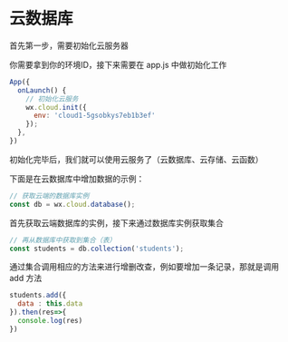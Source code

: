 # 云数据库



首先第一步，需要初始化云服务器

你需要拿到你的环境ID，接下来需要在 app.js 中做初始化工作

```js
App({
  onLaunch() {
    // 初始化云服务
    wx.cloud.init({
      env: 'cloud1-5gsobkys7eb1b3ef'
    });
  },
})
```

初始化完毕后，我们就可以使用云服务了（云数据库、云存储、云函数）



下面是在云数据库中增加数据的示例：

```js
// 获取云端的数据库实例
const db = wx.cloud.database();
```

首先获取云端数据库的实例，接下来通过数据库实例获取集合

```js
// 再从数据库中获取到集合（表）
const students = db.collection('students');
```

通过集合调用相应的方法来进行增删改查，例如要增加一条记录，那就是调用 add 方法

```js
students.add({
  data : this.data
}).then(res=>{
  console.log(res)
})
```

